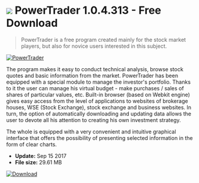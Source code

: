 # ![](https://cdn.softexe.net/static/icon/win.gif) PowerTrader 1.0.4.313 - Free Download

> PowerTrader is a free program created mainly for the stock market players, but also for novice users interested in this subject.

[![PowerTrader](https:https://tse2.mm.bing.net/th?id=OIP.8g9FXYr86yHG7lzcp1Md-wHaFE&pid=Api)](https://softexe.net/win/business/trade/powertrader:pRhcc.html)

The program makes it easy to conduct technical analysis, browse stock quotes and basic information from the market. PowerTrader has been equipped with a special module to manage the investor's portfolio. Thanks to it the user can manage his virtual budget - make purchases / sales of shares of particular values, etc. Built-in browser (based on Webkit engine) gives easy access from the level of applications to websites of brokerage houses, WSE (Stock Exchange), stock exchange and business websites. In turn, the option of automatically downloading and updating data allows the user to devote all his attention to creating his own investment strategy.
 
 The whole is equipped with a very convenient and intuitive graphical interface that offers the possibility of presenting selected information in the form of clear charts.


- **Update:** Sep 15 2017
- **File size:** 29.61 MB

[![Download](https://cdn.softexe.net/static/img/download.png)](https://softexe.net/win/business/trade/powertrader:pRhcc.html)

